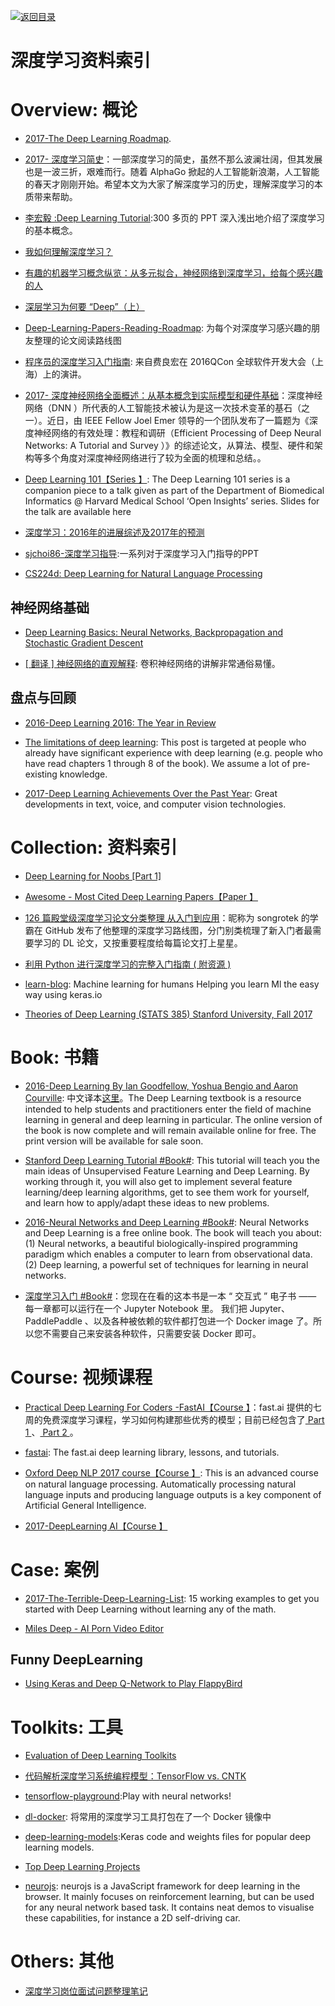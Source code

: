 [![返回目录](https://parg.co/UGo)](https://parg.co/b4z) 
 


# 深度学习资料索引

# Overview: 概论

* [2017-The Deep Learning Roadmap](https://medium.com/intuitionmachine/the-deep-learning-roadmap-f0b4cac7009a).

* [2017- 深度学习简史](http://6me.us/d3t)：一部深度学习的简史，虽然不那么波澜壮阔，但其发展也是一波三折，艰难而行。随着 AlphaGo 掀起的人工智能新浪潮，人工智能的春天才刚刚开始。希望本文为大家了解深度学习的历史，理解深度学习的本质带来帮助。

* [李宏毅 :Deep Learning Tutorial](https://drive.wps.cn/view/l/a034b6d643e7455fa1b533ded239acd1):300 多页的 PPT 深入浅出地介绍了深度学习的基本概念。

- [我如何理解深度学习？](http://www.afenxi.com/post/38176)

- [有趣的机器学习概念纵览：从多元拟合，神经网络到深度学习，给每个感兴趣的人](https://segmentfault.com/a/1190000005746236)

- [深层学习为何要 “Deep”（上）](https://zhuanlan.zhihu.com/p/22888385)

- [Deep-Learning-Papers-Reading-Roadmap](https://github.com/songrotek/Deep-Learning-Papers-Reading-Roadmap): 为每个对深度学习感兴趣的朋友整理的论文阅读路线图

* [程序员的深度学习入门指南](http://mp.weixin.qq.com/s?__biz=MzA4ODMwMDcxMQ==&mid=2650891687&idx=1&sn=5cacb7cc40907c4b3080f95a2f007396&chksm=8bd9886fbcae0179ffb26e77cf448827870827fb24c3b4c6df7889f46ae59955f278eccba19a&mpshare=1&scene=2&srcid=1107xRQnB44aPEpI8Tvtatls&from=timeline&isappinstalled=0#wechat_redirect): 来自费良宏在 2016QCon 全球软件开发大会（上海）上的演讲。

* [2017- 深度神经网络全面概述：从基本概念到实际模型和硬件基础](https://parg.co/bC6)：深度神经网络（DNN ）所代表的人工智能技术被认为是这一次技术变革的基石（之一）。近日，由 IEEE Fellow Joel Emer 领导的一个团队发布了一篇题为《深度神经网络的有效处理：教程和调研（Efficient Processing of Deep Neural Networks: A Tutorial and Survey ）》的综述论文，从算法、模型、硬件和架构等多个角度对深度神经网络进行了较为全面的梳理和总结。。

- [Deep Learning 101【Series 】](http://beamandrew.github.io/deeplearning/2017/02/23/deep_learning_101_part1.html): The Deep Learning 101 series is a companion piece to a talk given as part of the Department of Biomedical Informatics @ Harvard Medical School ‘Open Insights’ series. Slides for the talk are available here

- [深度学习：2016年的进展综述及2017年的预测 ](http://mp.weixin.qq.com/s?__biz=MzA5NzkxMzg1Nw==&mid=2653161579&idx=1&sn=e1d157cb4c6e9610be78ebf79eb4379c&chksm=8b493505bc3ebc1323b2d0a673e479d4bb9321748c62c9ad613260936849ea76c48902249868#rd)

- [sjchoi86-深度学习指导](https://github.com/sjchoi86/dl_tutorials):一系列对于深度学习入门指导的PPT

- [CS224d: Deep Learning for Natural Language Processing](http://cs224d.stanford.edu/syllabus.html)


## 神经网络基础

* [Deep Learning Basics: Neural Networks, Backpropagation and Stochastic Gradient Descent](http://alexminnaar.com/deep-learning-basics-neural-networks-backpropagation-and-stochastic-gradient-descent.html)

* [[ 翻译 ] 神经网络的直观解释](http://www.hackcv.com/index.php/archives/104/): 卷积神经网络的讲解非常通俗易懂。

## 盘点与回顾

* [2016-Deep Learning 2016: The Year in Review](http://www.deeplearningweekly.com/blog/deep-learning-2016-the-year-in-review)

- [The limitations of deep learning](https://blog.keras.io/the-limitations-of-deep-learning.html): This post is targeted at people who already have significant experience with deep learning (e.g. people who have read chapters 1 through 8 of the book). We assume a lot of pre-existing knowledge.

- [2017-Deep Learning Achievements Over the Past Year](https://parg.co/UCI): Great developments in text, voice, and computer vision technologies.

# Collection: 资料索引

* [Deep Learning for Noobs [Part 1]](https://hackernoon.com/supervised-deep-learning-in-image-classification-for-noobs-part-1-9f831b6d430d#.byiv0mk3u)

- [Awesome - Most Cited Deep Learning Papers【Paper 】](https://github.com/terryum/awesome-deep-learning-papers)

- [126 篇殿堂级深度学习论文分类整理 从入门到应用](https://zhuanlan.zhihu.com/p/25549497)：昵称为 songrotek 的学霸在 GitHub 发布了他整理的深度学习路线图，分门别类梳理了新入门者最需要学习的 DL 论文，又按重要程度给每篇论文打上星星。

- [利用 Python 进行深度学习的完整入门指南 ( 附资源 )](http://6me.us/uSk)

- [learn-blog](https://github.com/ironman5366/learn-blog): Machine learning for humans Helping you learn Ml the easy way using keras.io

- [Theories of Deep Learning (STATS 385) Stanford University, Fall 2017](https://stats385.github.io/)

# Book: 书籍

* [2016-Deep Learning By Ian Goodfellow, Yoshua Bengio and Aaron Courville](https://github.com/HFTrader/DeepLearningBook): 中文译本[这里](https://pan.baidu.com/s/1o8boqdc)。The Deep Learning textbook is a resource intended to help students and practitioners enter the field of machine learning in general and deep learning in particular. The online version of the book is now complete and will remain available online for free. The print version will be available for sale soon.

* [Stanford Deep Learning Tutorial #Book#](http://deeplearning.stanford.edu/tutorial/): This tutorial will teach you the main ideas of Unsupervised Feature Learning and Deep Learning. By working through it, you will also get to implement several feature learning/deep learning algorithms, get to see them work for yourself, and learn how to apply/adapt these ideas to new problems.

* [2016-Neural Networks and Deep Learning #Book#](http://neuralnetworksanddeeplearning.com/): Neural Networks and Deep Learning is a free online book. The book will teach you about: (1) Neural networks, a beautiful biologically-inspired programming paradigm which enables a computer to learn from observational data. (2) Deep learning, a powerful set of techniques for learning in neural networks.

* [深度学习入门 #Book#](https://github.com/PaddlePaddle/book/blob/develop/README.md)：您现在在看的这本书是一本 “ 交互式 ” 电子书 —— 每一章都可以运行在一个 Jupyter Notebook 里。 我们把 Jupyter、PaddlePaddle 、以及各种被依赖的软件都打包进一个 Docker image 了。所以您不需要自己来安装各种软件，只需要安装 Docker 即可。

# Course: 视频课程

* [Practical Deep Learning For Coders -FastAI【Course 】](http://course.fast.ai/index.html)：fast.ai 提供的七周的免费深度学习课程，学习如何构建那些优秀的模型；目前已经包含了[ Part 1 ](http://course.fast.ai/)、[ Part 2 ](http://course.fast.ai/part2.html)。

* [fastai](https://github.com/fastai/fastai): The fast.ai deep learning library, lessons, and tutorials.

- [Oxford Deep NLP 2017 course【Course 】](https://github.com/oxford-cs-deepnlp-2017/lectures): This is an advanced course on natural language processing. Automatically processing natural language inputs and producing language outputs is a key component of Artificial General Intelligence.

- [2017-DeepLearning AI【Course 】](https://github.com/fastai/fastai)

# Case: 案例

* [2017-The-Terrible-Deep-Learning-List](https://github.com/samdeeplearning/The-Terrible-Deep-Learning-List): 15 working examples to get you started with Deep Learning without learning any of the math.

* [Miles Deep - AI Porn Video Editor](https://github.com/ryanjay0/miles-deep)

## Funny DeepLearning

* [Using Keras and Deep Q-Network to Play FlappyBird](https://yanpanlau.github.io/2016/07/10/FlappyBird-Keras.html)

# Toolkits: 工具

* [Evaluation of Deep Learning Toolkits](https://github.com/zer0n/deepframeworks)

* [代码解析深度学习系统编程模型：TensorFlow vs. CNTK](http://geek.csdn.net/news/detail/62429)

* [tensorflow-playground](https://github.com/tensorflow/playground):Play with neural networks!

* [dl-docker](https://github.com/saiprashanths/dl-docker): 将常用的深度学习工具打包在了一个 Docker 镜像中

- [deep-learning-models](https://github.com/fchollet/deep-learning-models):Keras code and weights files for popular deep learning models.

- [Top Deep Learning Projects](https://github.com/aymericdamien/TopDeepLearning)

- [neurojs](https://github.com/janhuenermann/neurojs): neurojs is a JavaScript framework for deep learning in the browser. It mainly focuses on reinforcement learning, but can be used for any neural network based task. It contains neat demos to visualise these capabilities, for instance a 2D self-driving car.

# Others: 其他

* [深度学习岗位面试问题整理笔记](https://zhuanlan.zhihu.com/p/25005808)
